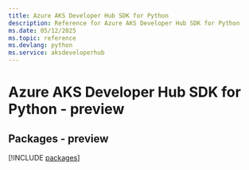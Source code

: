 ```yaml
---
title: Azure AKS Developer Hub SDK for Python
description: Reference for Azure AKS Developer Hub SDK for Python
ms.date: 05/12/2025
ms.topic: reference
ms.devlang: python
ms.service: aksdeveloperhub
---
```

# Azure AKS Developer Hub SDK for Python - preview
## Packages - preview
[!INCLUDE [packages](aks-developer-hub-index.md)]